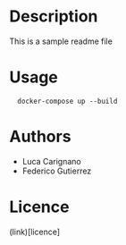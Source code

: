 # Description

This is a sample readme file 

# Usage

```
  docker-compose up --build
```


# Authors

  * Luca Carignano
  * Federico Gutierrez

# Licence
(link)[licence]

